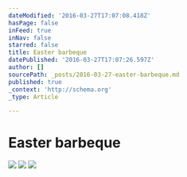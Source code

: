 ```yaml
---
dateModified: '2016-03-27T17:07:08.418Z'
hasPage: false
inFeed: true
inNav: false
starred: false
title: Easter barbeque
datePublished: '2016-03-27T17:07:26.597Z'
author: []
sourcePath: _posts/2016-03-27-easter-barbeque.md
published: true
_context: 'http://schema.org'
_type: Article

---
```

# Easter barbeque
![](https://the-grid-user-content.s3-us-west-2.amazonaws.com/69a05f2c-80e7-4c5b-ad61-cf1293aa90b7.jpg)
![](https://the-grid-user-content.s3-us-west-2.amazonaws.com/be5916e6-01b0-436d-b00d-ee41da50d3ff.jpg)
![](https://the-grid-user-content.s3-us-west-2.amazonaws.com/4ac7bf74-9932-4541-b510-9741f1d3ee8d.jpg)